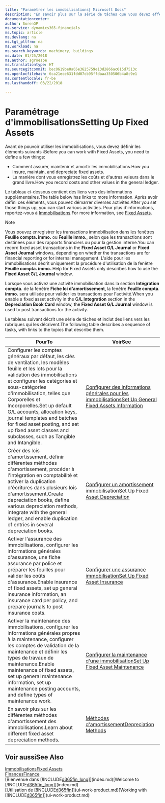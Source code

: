 ```yaml
---
title: "Paramétrer les immobilisations| Microsoft Docs"
description: "En savoir plus sur la série de tâches que vous devez effectuer pour configurer les immobilisations, telles que les machines ou les bâtiments."
documentationcenter: 
author: SorenGP
ms.service: dynamics365-financials
ms.topic: article
ms.devlang: na
ms.tgt_pltfrm: na
ms.workload: na
ms.search.keywords: machinery, buildings
ms.date: 01/25/2018
ms.author: sgroespe
ms.translationtype: HT
ms.sourcegitcommit: bec0619be0a65e3625759e13d2866ac615d7513c
ms.openlocfilehash: 6ca21ece631fdd07cb95ffdaaa350506b4a8c9e1
ms.contentlocale: fr-be
ms.lasthandoff: 03/22/2018

---
```

# <a name="setting-up-fixed-assets"></a><span data-ttu-id="802fb-103">Paramétrage d'immobilisations</span><span class="sxs-lookup"><span data-stu-id="802fb-103">Setting Up Fixed Assets</span></span>
<span data-ttu-id="802fb-104">Avant de pouvoir utiliser les immobilisations, vous devez définir les éléments suivants :</span><span class="sxs-lookup"><span data-stu-id="802fb-104">Before you can work with Fixed Assets, you need to define a few things:</span></span>  

* <span data-ttu-id="802fb-105">Comment assurer, maintenir et amortir les immobilisations.</span><span class="sxs-lookup"><span data-stu-id="802fb-105">How you insure, maintain, and depreciate fixed assets.</span></span>  
* <span data-ttu-id="802fb-106">La manière dont vous enregistrez les coûts et d'autres valeurs dans le grand livre.</span><span class="sxs-lookup"><span data-stu-id="802fb-106">How you record costs and other values in the general ledger.</span></span>  

<span data-ttu-id="802fb-107">Le tableau ci-dessous contient des liens vers des informations supplémentaires.</span><span class="sxs-lookup"><span data-stu-id="802fb-107">The table below has links to more information.</span></span> <span data-ttu-id="802fb-108">Après avoir défini ces éléments, vous pouvez démarrer diverses activités.</span><span class="sxs-lookup"><span data-stu-id="802fb-108">After you set those things up, you can start various activities.</span></span> <span data-ttu-id="802fb-109">Pour plus d'informations, reportez-vous à [Immobilisations](fa-manage.md).</span><span class="sxs-lookup"><span data-stu-id="802fb-109">For more information, see [Fixed Assets](fa-manage.md).</span></span>  

> [!NOTE]  
>   <span data-ttu-id="802fb-110">Vous pouvez enregistrer les transactions immobilisation dans les fenêtres **Feuille compta. immo.** ou **Feuille immo.**, selon que les transactions sont destinées pour des rapports financiers ou pour la gestion interne.</span><span class="sxs-lookup"><span data-stu-id="802fb-110">You can record fixed asset transactions in the **Fixed Asset G/L Journal** or **Fixed Asset Journal** windows, depending on whether the transactions are for financial reporting or for internal management.</span></span> <span data-ttu-id="802fb-111">L'aide pour les immobilisations décrit uniquement la procédure d'utilisation de la fenêtre **Feuille compta. immo.**.</span><span class="sxs-lookup"><span data-stu-id="802fb-111">Help for Fixed Assets only describes how to use the **Fixed Asset G/L Journal** window.</span></span>  

<span data-ttu-id="802fb-112">Lorsque vous activez une activité immobilisation dans la section **Intégration compta.** de la fenêtre **Fiche loi d'amortissement**, la fenêtre **Feuille compta. immo.** sera utilisée pour valider les transactions pour l'activité.</span><span class="sxs-lookup"><span data-stu-id="802fb-112">When you enable a fixed asset activity in the **G/L Integration** section in the **Depreciation Book Card** window, the **Fixed Asset G/L Journal** window is used to post transactions for the activity.</span></span>

<span data-ttu-id="802fb-113">Le tableau suivant décrit une série de tâches et inclut des liens vers les rubriques qui les décrivent.</span><span class="sxs-lookup"><span data-stu-id="802fb-113">The following table describes a sequence of tasks, with links to the topics that describe them.</span></span>  

| <span data-ttu-id="802fb-114">Pour</span><span class="sxs-lookup"><span data-stu-id="802fb-114">To</span></span> | <span data-ttu-id="802fb-115">Voir</span><span class="sxs-lookup"><span data-stu-id="802fb-115">See</span></span> |
| --- | --- |
| <span data-ttu-id="802fb-116">Configurer les comptes généraux par défaut, les clés de ventilation, les modèles feuille et les lots pour la validation des immobilisations et configurer les catégories et sous-catégories d'immobilisation, telles que Corporelles et Incorporelles.</span><span class="sxs-lookup"><span data-stu-id="802fb-116">Set up default G/L accounts, allocation keys, journal templates and batches for fixed asset posting, and set up fixed asset classes and subclasses, such as Tangible and Intangible.</span></span> |[<span data-ttu-id="802fb-117">Configurer des informations générales pour les immobilisations</span><span class="sxs-lookup"><span data-stu-id="802fb-117">Set Up General Fixed Assets Information</span></span>](fa-how-setup-general.md) |
| <span data-ttu-id="802fb-118">Créer des lois d'amortissement, définir différentes méthodes d'amortissement, procéder à l'intégration en comptabilité et activer la duplication d'écritures dans plusieurs lois d'amortissement.</span><span class="sxs-lookup"><span data-stu-id="802fb-118">Create depreciation books, define various depreciation methods, integrate with the general ledger, and enable duplication of entries in several depreciation books.</span></span> |[<span data-ttu-id="802fb-119">Configurer un amortissement immobilisation</span><span class="sxs-lookup"><span data-stu-id="802fb-119">Set Up Fixed Asset Depreciation</span></span>](fa-how-setup-depreciation.md) |
| <span data-ttu-id="802fb-120">Activer l'assurance des immobilisations, configurer les informations générales d'assurance, une fiche assurance par police et préparer les feuilles pour valider les coûts d'assurance.</span><span class="sxs-lookup"><span data-stu-id="802fb-120">Enable insurance of fixed assets, set up general insurance information, an insurance card per policy, and prepare journals to post insurance costs.</span></span> |[<span data-ttu-id="802fb-121">Configurer une assurance immobilisation</span><span class="sxs-lookup"><span data-stu-id="802fb-121">Set Up Fixed Asset Insurance</span></span>](fa-how-setup-insurance.md) |
| <span data-ttu-id="802fb-122">Activer la maintenance des immobilisations, configurer les informations générales propres à la maintenance, configurer les comptes de validation de la maintenance et définir les types de travaux de maintenance.</span><span class="sxs-lookup"><span data-stu-id="802fb-122">Enable maintenance of fixed assets, set up general maintenance information, set up maintenance posting accounts, and define types of maintenance work.</span></span> |[<span data-ttu-id="802fb-123">Configurer la maintenance d'une immobilisation</span><span class="sxs-lookup"><span data-stu-id="802fb-123">Set Up Fixed Asset Maintenance</span></span>](fa-how-setup-maintenance.md) |
| <span data-ttu-id="802fb-124">En savoir plus sur les différentes méthodes d'amortissement des immobilisations.</span><span class="sxs-lookup"><span data-stu-id="802fb-124">Learn about different fixed asset depreciation methods.</span></span> |[<span data-ttu-id="802fb-125">Méthodes d'amortissement</span><span class="sxs-lookup"><span data-stu-id="802fb-125">Depreciation Methods</span></span>](fa-depreciation-methods.md) |

## <a name="see-also"></a><span data-ttu-id="802fb-126">Voir aussi</span><span class="sxs-lookup"><span data-stu-id="802fb-126">See Also</span></span>
[<span data-ttu-id="802fb-127">Immobilisations</span><span class="sxs-lookup"><span data-stu-id="802fb-127">Fixed Assets</span></span>](fa-manage.md)  
[<span data-ttu-id="802fb-128">Finances</span><span class="sxs-lookup"><span data-stu-id="802fb-128">Finance</span></span>](finance.md)  
<span data-ttu-id="802fb-129">[Bienvenue dans [!INCLUDE[d365fin_long](includes/d365fin_long_md.md)]](index.md)</span><span class="sxs-lookup"><span data-stu-id="802fb-129">[Welcome to [!INCLUDE[d365fin_long](includes/d365fin_long_md.md)]](index.md)</span></span>  
<span data-ttu-id="802fb-130">[Utilisation de [!INCLUDE[d365fin](includes/d365fin_md.md)]](ui-work-product.md)</span><span class="sxs-lookup"><span data-stu-id="802fb-130">[Working with [!INCLUDE[d365fin](includes/d365fin_md.md)]](ui-work-product.md)</span></span>


